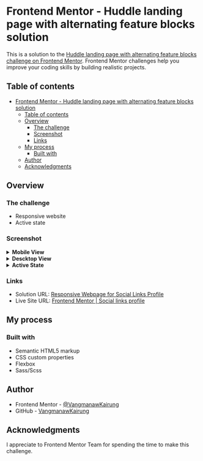 # Frontend Mentor - Huddle landing page with alternating feature blocks solution

This is a solution to the [Huddle landing page with alternating feature blocks challenge on Frontend Mentor](https://www.frontendmentor.io/challenges/huddle-landing-page-with-alternating-feature-blocks-5ca5f5981e82137ec91a5100). Frontend Mentor challenges help you improve your coding skills by building realistic projects. 

## Table of contents

- [Frontend Mentor - Huddle landing page with alternating feature blocks solution](#frontend-mentor---huddle-landing-page-with-alternating-feature-blocks-solution)
  - [Table of contents](#table-of-contents)
  - [Overview](#overview)
    - [The challenge](#the-challenge)
    - [Screenshot](#screenshot)
    - [Links](#links)
  - [My process](#my-process)
    - [Built with](#built-with)
  - [Author](#author)
  - [Acknowledgments](#acknowledgments)

## Overview

### The challenge
- Responsive website
- Active state

### Screenshot
<details>
<summary><strong>Mobile View</strong></summary>
<img src="source/result/mobile.png">
</details>
<details>
<summary><strong>Descktop View</strong></summary>
<img src="source/result/desktop.png">
</details>
<details>
<summary><strong>Active State</strong></summary>
<img src="source/result/active state.png">
</details>

### Links

- Solution URL: [Responsive Webpage for Social Links Profile](https://www.frontendmentor.io/solutions/responsive-webpage-for-social-links-profile-C4wGNSvKne)
- Live Site URL: [Frontend Mentor | Social links profile](https://vangmanawkairung.github.io/Frontend-Mentor_social-links-profile/)

## My process

### Built with

- Semantic HTML5 markup
- CSS custom properties
- Flexbox
- Sass/Scss

## Author

- Frontend Mentor - [@VangmanawKairung](https://www.frontendmentor.io/profile/VangmanawKairung)
- GitHub - [VangmanawKairung](https://github.com/VangmanawKairung)


## Acknowledgments

I appreciate to Frontend Mentor Team for spending the time to make this challenge.